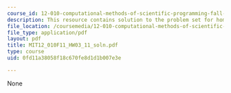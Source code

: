 ```yaml
---
course_id: 12-010-computational-methods-of-scientific-programming-fall-2011
description: This resource contains solution to the problem set for homework03.
file_location: /coursemedia/12-010-computational-methods-of-scientific-programming-fall-2011/0fd11a38058f18c670fe8d1d1b007e3e_MIT12_010F11_HW03_11_soln.pdf
file_type: application/pdf
layout: pdf
title: MIT12_010F11_HW03_11_soln.pdf
type: course
uid: 0fd11a38058f18c670fe8d1d1b007e3e

---
```

None